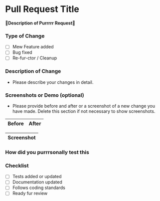 # Pull Request Title

**🐾Description of Purrrrr Request🐾**

### Type of Change

- [ ] Mew Feature added
- [ ] Bug fixed
- [ ] Re-fur-ctor / Cleanup

### Description of Change

- Please describe your changes in detail.

### Screenshots or Demo (optional)

- Please provide before and after or a screenshot of a new change you have made.
  Delete this section if not necessary to show screenshots.

| Before | After |
| ------ | ----- |

| Screenshot |
| ---------- |

### How did you purrrsonally test this

### Checklist

- [ ] Tests added or updated
- [ ] Documentation updated
- [ ] Follows coding standards
- [ ] Ready fur review
